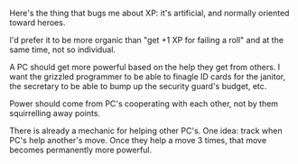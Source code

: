 Here's the thing that bugs me about XP: it's artificial, and normally oriented
toward heroes.

I'd prefer it to be more organic than "get +1 XP for failing a roll" and at the
same time, not so individual. 

A PC should get more powerful based on the help they get from others. I want the
grizzled programmer to be able to finagle ID cards for the janitor, the
secretary to be able to bump up the security guard's budget, etc. 

Power should come from PC's cooperating with each other, not by them
squirrelling away points.

There is already a mechanic for helping other PC's. One idea: track when PC's
help another's move. Once they help a move 3 times, that move becomes
permanently more powerful.
